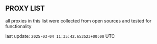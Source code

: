 ## PROXY LIST

all proxies in this list were collected from open sources and tested for functionality

last update: `2025-03-04 11:35:42.653523+00:00` UTC